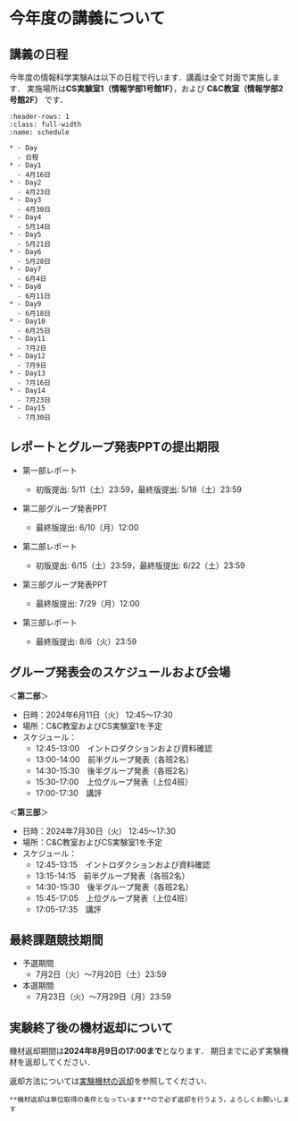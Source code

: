 # 今年度の講義について

## 講義の日程

今年度の情報科学実験Aは以下の日程で行います．講義は全て対面で実施します．
実施場所は**CS実験室1（情報学部1号館1F）**，および **C&amp;C教室（情報学部2号館2F）** です．

```{list-table} 情報科学実験Aスケジュール
:header-rows: 1
:class: full-width
:name: schedule

* - Day
  - 日程
* - Day1
  - 4月16日
* - Day2
  - 4月23日
* - Day3
  - 4月30日
* - Day4
  - 5月14日
* - Day5
  - 5月21日
* - Day6
  - 5月28日
* - Day7
  - 6月4日
* - Day8
  - 6月11日
* - Day9
  - 6月18日
* - Day10
  - 6月25日
* - Day11
  - 7月2日
* - Day12
  - 7月9日
* - Day13
  - 7月16日
* - Day14
  - 7月23日
* - Day15
  - 7月30日
```

## レポートとグループ発表PPTの提出期限

- 第一部レポート
  - 初版提出: 5/11（土）23:59，最終版提出: 5/18（土）23:59

- 第二部グループ発表PPT
  - 最終版提出: 6/10（月）12:00

- 第二部レポート
  - 初版提出: 6/15（土）23:59，最終版提出: 6/22（土）23:59

- 第三部グループ発表PPT
  - 最終版提出: 7/29（月）12:00

- 第三部レポート
  - 最終版提出: 8/6（火）23:59

## グループ発表会のスケジュールおよび会場

＜**第二部**＞

- 日時：2024年6月11日（火） 12:45〜17:30
- 場所：C&C教室およびCS実験室1を予定
- スケジュール：
  - 12:45-13:00　イントロダクションおよび資料確認
  - 13:00-14:00　前半グループ発表（各班2名）
  - 14:30-15:30　後半グループ発表（各班2名）
  - 15:30-17:00　上位グループ発表（上位4班）
  - 17:00-17:30　講評

＜**第三部**＞

- 日時：2024年7月30日（火） 12:45〜17:30
- 場所：C&C教室およびCS実験室1を予定
- スケジュール：
  - 12:45-13:15　イントロダクションおよび資料確認
  - 13:15-14:15　前半グループ発表（各班2名）
  - 14:30-15:30　後半グループ発表（各班2名）
  - 15:45-17:05　上位グループ発表（上位4班）
  - 17:05-17:35　講評

## 最終課題競技期間

- 予選期間
  - 7月2日（火）〜7月20日（土）23:59
- 本選期間
  - 7月23日（火）〜7月29日（月）23:59

## 実験終了後の機材返却について

機材返却期間は**2024年8月9日の17:00まで**となります．
期日までに必ず実験機材を返却してください．

返却方法については[実験機材の返却](./end/cleanup)を参照してください．

```{important}
**機材返却は単位取得の条件となっています**ので必ず返却を行うよう，よろしくお願いします
```
